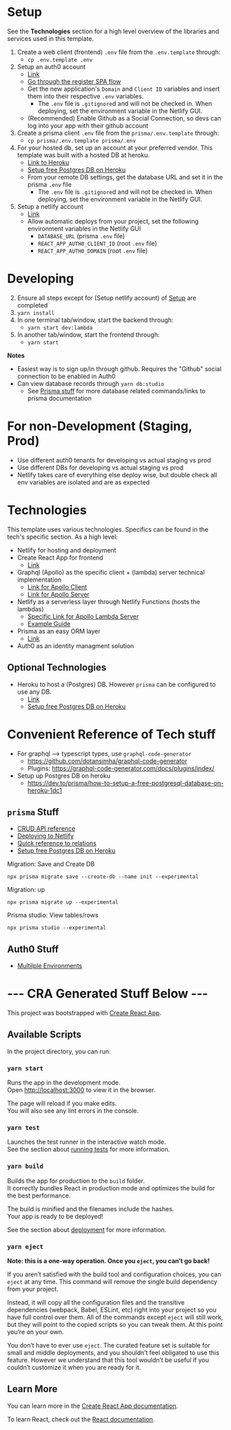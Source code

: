 # Setup
See the **Technologies** section for a high level overview of the libraries and services used in this template.

1. Create a web client (frontend) `.env` file from the `.env.template` through:
    - `cp .env.template .env`
1. Setup an auth0 account
    - [Link](https://auth0.com/)
    - [Go through the register SPA flow](https://auth0.com/docs/dashboard/guides/applications/register-app-spa)
    - Get the new application's `Domain` and `Client ID` variables and insert them into their respective `.env` variables.
        - The `.env` file is `.gitignore`d and will not be checked in. When deploying, set the environment variable in the Netlify GUI.
    - (Recommended) Enable Github as a Social Connection, so devs can log into your app with their github account
1. Create a prisma client `.env` file from the `prisma/.env.template` through:
    - `cp prisma/.env.template prisma/.env`
1. For your hosted db, set up an account at your preferred vendor. This template was built with a hosted DB at heroku.
    - [Link to Heroku](https://www.heroku.com/)
    - [Setup free Postgres DB on Heroku](https://dev.to/prisma/how-to-setup-a-free-postgresql-database-on-heroku-1dc1)
    - From your remote DB settings, get the database URL and set it in the prisma `.env` file
        - The `.env` file is `.gitignore`d and will not be checked in. When deploying, set the environment variable in the Netlify GUI.
1. Setup a netlify account
    - [Link](https://www.netlify.com/)
    - Allow automatic deploys from your project, set the following environment variables in the Netlify GUI
        - `DATABASE_URL` (prisma `.env` file)
        - `REACT_APP_AUTH0_CLIENT_ID` (root `.env` file)
        - `REACT_APP_AUTH0_DOMAIN` (root `.env` file)

# Developing

2. Ensure all steps except for (Setup netlify account) of [Setup](#setup) are completed
2. `yarn install`
2. In one terminal tab/window, start the backend through:
    - `yarn start dev:lambda`
2. In another tab/window, start the frontend through:
    - `yarn start`

**Notes**
- Easiest way is to sign up/in through github. Requires the "Github" social connection to be enabled in Auth0
- Can view database records through `yarn db:studio`
    - See [Prisma stuff](#prisma-stuff) for more database related commands/links to prisma documentation

# For non-Development (Staging, Prod)
- Use different auth0 tenants for developing vs actual staging vs prod
- Use different DBs for developing vs actual staging vs prod
- Netlify takes care of everything else deploy wise, but double check all env variables are isolated and are as expected

# Technologies
This template uses various technologies. Specifics can be found in the tech's specific section. As a high level:

- Netlify for hosting and deployment
- Create React App for frontend
    - [Link](https://github.com/facebook/create-react-app)
- Graphql (Apollo) as the specific client + (lambda) server technical implementation
    - [Link for Apollo Client](https://www.apollographql.com/docs/react/get-started/)
    - [Link for Apollo Server](https://www.apollographql.com/docs/apollo-server/getting-started/)
- Netlify as a serverless layer through Netlify Functions (hosts the lambdas)
    - [Specific Link for Apollo Lambda Server](https://www.apollographql.com/docs/apollo-server/deployment/lambda/)
    - [Example Guide](https://www.apollographql.com/docs/apollo-server/deployment/netlify/)
- Prisma as an easy ORM layer
    - [Link](https://www.prisma.io/)
- Auth0 as an identity managment solution

## Optional Technologies
- Heroku to host a (Postgres) DB. However `prisma` can be configured to use any DB.
    - [Link](https://www.heroku.com/)
    - [Setup free Postgres DB on Heroku](https://dev.to/prisma/how-to-setup-a-free-postgresql-database-on-heroku-1dc1)

# Convenient Reference of Tech stuff

- For graphql --> typescript types, use `graphql-code-generator`
    - https://github.com/dotansimha/graphql-code-generator
    - Plugins: https://graphql-code-generator.com/docs/plugins/index/
- Setup up Postgres DB on heroku
    - https://dev.to/prisma/how-to-setup-a-free-postgresql-database-on-heroku-1dc1

## `prisma` Stuff

- [CRUD API reference](https://www.prisma.io/docs/reference/tools-and-interfaces/prisma-client/crud)
- [Deploying to Netlify](https://www.prisma.io/docs/guides/deployment/deploying-to-netlify)
- [Quick reference to relations](https://www.prisma.io/docs/reference/tools-and-interfaces/prisma-schema/relations)
- [Setup free Postgres DB on Heroku](https://dev.to/prisma/how-to-setup-a-free-postgresql-database-on-heroku-1dc1)


Migration: Save and Create DB

```
npx prisma migrate save --create-db --name init --experimental
```

Migration: up

```
npx prisma migrate up --experimental
```

Prisma studio: View tables/rows

```
npx prisma studio --experimental
```

## Auth0 Stuff

- [Multilple Environments](https://auth0.com/docs/dev-lifecycle/setting-up-env#set-the-environment)

# --- CRA Generated Stuff Below ---

This project was bootstrapped with [Create React App](https://github.com/facebook/create-react-app).

## Available Scripts

In the project directory, you can run:

### `yarn start`

Runs the app in the development mode.<br />
Open [http://localhost:3000](http://localhost:3000) to view it in the browser.

The page will reload if you make edits.<br />
You will also see any lint errors in the console.

### `yarn test`

Launches the test runner in the interactive watch mode.<br />
See the section about [running tests](https://facebook.github.io/create-react-app/docs/running-tests) for more information.

### `yarn build`

Builds the app for production to the `build` folder.<br />
It correctly bundles React in production mode and optimizes the build for the best performance.

The build is minified and the filenames include the hashes.<br />
Your app is ready to be deployed!

See the section about [deployment](https://facebook.github.io/create-react-app/docs/deployment) for more information.

### `yarn eject`

**Note: this is a one-way operation. Once you `eject`, you can’t go back!**

If you aren’t satisfied with the build tool and configuration choices, you can `eject` at any time. This command will remove the single build dependency from your project.

Instead, it will copy all the configuration files and the transitive dependencies (webpack, Babel, ESLint, etc) right into your project so you have full control over them. All of the commands except `eject` will still work, but they will point to the copied scripts so you can tweak them. At this point you’re on your own.

You don’t have to ever use `eject`. The curated feature set is suitable for small and middle deployments, and you shouldn’t feel obligated to use this feature. However we understand that this tool wouldn’t be useful if you couldn’t customize it when you are ready for it.

## Learn More

You can learn more in the [Create React App documentation](https://facebook.github.io/create-react-app/docs/getting-started).

To learn React, check out the [React documentation](https://reactjs.org/).
